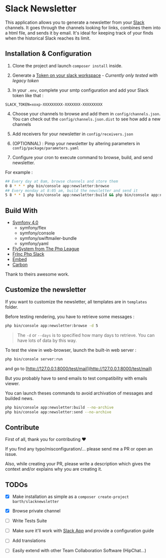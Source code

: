 # Slack Newsletter

This application allows you to generate a newsletter from your [Slack](https://slack.com) channels. 
It goes through the channels looking for links, combines them into a html file, and sends it by email.
It's ideal for keeping track of your finds when the historical Slack reaches its limit.

## Installation & Configuration

1. Clone the project and launch `composer install` inside.

2. Generate a [Token on your slack workspace](https://api.slack.com/custom-integrations/legacy-tokens) - _Currently only tested with legacy token_

3. In your `.env`, complete your smtp configuration and add your Slack token like that :

```
SLACK_TOKEN=xoxp-XXXXXXXXX-XXXXXXX-XXXXXXXXX
```

4. Choose your channels to browse and add them in `config/channels.json`.
You can check out the `config/channels.json.dist` to see how add a new channels

5. Add receivers for your newsletter in `config/receivers.json`

6. (OPTIONNAL) : Pimp your newsletter by altering parameters in `config/package/parameters.yaml`

7. Configure your cron to execute command to browse, build, and send newsletter. 

For example :

```bash
## Every day at 8am, browse channels and store them
0 8 * * * php bin/console app:newsletter:browse
## Every monday at 8:05 am, build the newsletter and send it
5 8 * * 1 php bin/console app:newsletter:build && php bin/console app:newsletter:send
```

## Build With

* [Symfony 4.0](http://symfony.com/)
    * symfony/flex
    * symfony/console
    * symfony/swiftmailer-bundle
    * symfony/yaml
* [FlySystem from The Php League](http://flysystem.thephpleague.com/)
* [Frlnc Php Slack](https://github.com/Frlnc/php-slack)
* [Embed](https://github.com/oscarotero/Embed)
* [Carbon](https://carbon.nesbot.com/)

Thank to theirs awesome work. 

## Customize the newsletter

If you want to customize the newsletter, all templates are in `templates` folder.

Before testing rendering, you have to retrieve some messages :

```bash
php bin/console app:newsletter:browse -d 5
```
> The `-d` or `--days` is to specified how many days to retrieve. 
You can have lots of data by this way.

To test the view in web-browser, launch the built-in web server :

```bash
php bin/console server:run
```
and go to [http://127.0.0.1:8000/test/mail](http://127.0.0.1:8000/test/mail)

But you probably have to send emails to test compatibility with emails viewer.

You can launch theses commands to avoid archivation of messages and builded news.

```bash
php bin/console app:newsletter:build --no-archive
php bin/console app:newsletter:send --no-archive
```

## Contribute

First of all, thank you for contributing ♥

If you find any typo/misconfiguration/... please send me a PR or open an issue.

Also, while creating your PR, please write a description which gives the context and/or explains why you are creating it.


## TODOs

- [x] Make installation as simple as a `composer create-project barth/slacknewsletter`
- [x] Browse private channel
- [ ] Write Tests Suite
- [ ] Make sure it'll work with [Slack App](https://api.slack.com/apps) and provide a configuration guide
- [ ] Add translations
- [ ] Easily extend with other Team Collaboration Software (HipChat...)



